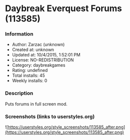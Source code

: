 # Daybreak Everquest Forums (113585)

### Information
- Author: Zarzac (unknown)
- Created at: unknown
- Updated at: 10/4/2015, 1:52:01 PM
- License: NO-REDISTRIBUTION
- Category: daybreakgames
- Rating: undefined
- Total installs: 45
- Weekly installs: 0


### Description
Puts forums in full screen mod.


### Screenshots (links to userstyles.org)
![https://userstyles.org/style_screenshots/113585_after.png](https://userstyles.org/style_screenshots/113585_after.png)


